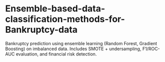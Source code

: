 # Ensemble-based-data-classification-methods-for-Bankruptcy-data
Bankruptcy prediction using ensemble learning (Random Forest, Gradient Boosting) on imbalanced data. Includes SMOTE + undersampling, F1/ROC-AUC evaluation, and financial risk detection.
